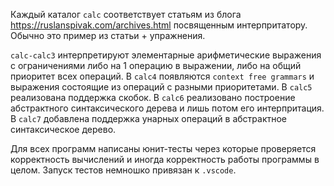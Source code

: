 Каждый каталог `calc` соответствует статьям из блога https://ruslanspivak.com/archives.html посвященным интерпритатору.
Обычно это пример из статьи + упражнения.

`calc-calc3` интерпретируют элементарные арифметические выражения с ограничениями либо на 1 операцию в выражении, либо на общий приоритет всех операций.
В `calc4` появляются `context free grammars` и выражения состоящие из операций с разными приоритетами.
В `calc5` реализована поддержка скобок.
В `calc6` реализовано построение абстрактного синтаксического дерева и лишь потом его интерпритация.
В `calc7` добавлена поддержка унарных операций в абстрактное синтаксическое дерево.

Для всех программ написаны юнит-тесты через которые проверяется корректность вычислений и иногда корректность работы программы в целом.
Запуск тестов немношко привязан к `.vscode`.